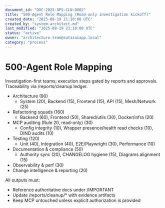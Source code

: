 ```yaml
---
document_id: "DOC-2025-OPS-CLN-0002"
title: "500-Agent Role Mapping (Read-only investigation kickoff)"
created_date: "2025-08-19 21:10:00 UTC"
created_by: "system-architect.md"
last_modified: "2025-08-19 21:10:00 UTC"
status: "active"
owner: "architecture.team@sutazaiapp.local"
category: "process"
---
```


# 500-Agent Role Mapping

Investigation-first teams; execution steps gated by reports and approvals. Traceability via /reports/cleanup ledger.

- Architecture (90)
  - System (20), Backend (15), Frontend (15), API (15), Mesh/Network (25)
- Refactoring squads (160)
  - Backend (60), Frontend (50), Shared/utils (30), Docker/infra (20)
- MCP auditing (Rule 20, read-only) (30)
  - Config integrity (10), Wrapper presence/health read checks (10), DIND audits (10)
- Testing (120)
  - Unit (40), Integration (40), E2E/Playwright (30), Performance (10)
- Documentation & compliance (50)
  - Authority sync (20), CHANGELOG hygiene (15), Diagrams alignment (15)
- Observability & perf (30)
- Change intelligence & reporting (20)

All outputs must:
- Reference authoritative docs under /IMPORTANT
- Update /reports/cleanup/* with evidence artifacts
- Keep MCP untouched unless explicit authorization is provided
